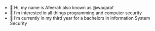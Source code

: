 - 👋 Hi, my name is Afeerah also known as @waqaraf
- 👀 I’m interested in all things programming and computer security 
- 🌱 I’m currently in my third year for a bachelors in Information System Security

<!---
waqaraf/waqaraf is a ✨ special ✨ repository because its `README.md` (this file) appears on your GitHub profile.
You can click the Preview link to take a look at your changes.
--->
